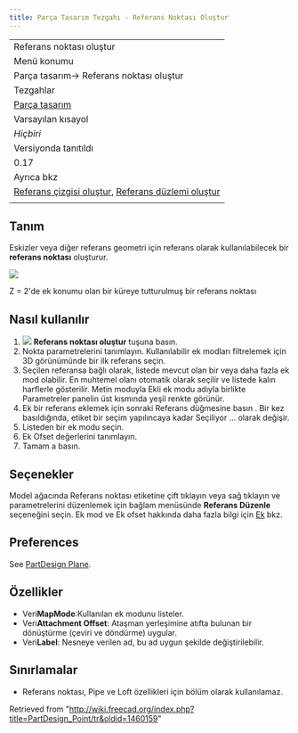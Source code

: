 ```yaml
---
title: Parça Tasarım Tezgahı - Referans Noktası Oluştur
---
```

|  |
| --- |
| Referans noktası oluştur |
| Menü konumu |
| Parça tasarım→ Referans noktası oluştur |
| Tezgahlar |
| [Parça tasarım](/PartDesign_Workbench/tr "PartDesign Workbench/tr") |
| Varsayılan kısayol |
| *Hiçbiri* |
| Versiyonda tanıtıldı |
| 0.17 |
| Ayrıca bkz |
| [Referans çizgisi oluştur](/PartDesign_Line/tr "PartDesign Line/tr"), [Referans düzlemi oluştur](/PartDesign_Plane/tr "PartDesign Plane/tr") |
|  |

## Tanım

Eskizler veya diğer referans geometri için referans olarak kullanılabilecek bir **referans noktası** oluşturur.

![](/images/DatumPoint.png)

Z = 2'de ek konumu olan bir küreye tutturulmuş bir referans noktası

## Nasıl kullanılır

1. ![](/images/PartDesign_Point.png) **Referans noktası oluştur** tuşuna basın.
2. Nokta parametrelerini tanımlayın. Kullanılabilir ek modları filtrelemek için 3D görünümünde bir ilk referans seçin.
3. Seçilen referansa bağlı olarak, listede mevcut olan bir veya daha fazla ek mod olabilir. En muhtemel olanı otomatik olarak seçilir ve listede kalın harflerle gösterilir. Metin moduyla Ekli ek modu adıyla birlikte Parametreler panelin üst kısmında yeşil renkte görünür.
4. Ek bir referans eklemek için sonraki Referans düğmesine basın . Bir kez basıldığında, etiket bir seçim yapılıncaya kadar Seçiliyor ... olarak değişir.
5. Listeden bir ek modu seçin.
6. Ek Ofset değerlerini tanımlayın.
7. Tamam a basın.

## Seçenekler

Model ağacında Referans noktası etiketine çift tıklayın veya sağ tıklayın ve parametrelerini düzenlemek için bağlam menüsünde **Referans Düzenle** seçeneğini seçin. Ek mod ve Ek ofset hakkında daha fazla bilgi için [Ek](/index.php?title=Part_EditAttachment/tr&action=edit&redlink=1 "Part EditAttachment/tr (page does not exist)") bkz.

## Preferences

See [PartDesign Plane](/PartDesign_Plane#Preferences "PartDesign Plane").

## Özellikler

* Veri**MapMode**:Kullanılan ek modunu listeler.
* Veri**Attachment Offset**: Ataşman yerleşimine atıfta bulunan bir dönüştürme (çeviri ve döndürme) uygular.
* Veri**Label**: Nesneye verilen ad, bu ad uygun şekilde değiştirilebilir.

## Sınırlamalar

* Referans noktası, Pipe ve Loft özellikleri için bölüm olarak kullanılamaz.

Retrieved from "<http://wiki.freecad.org/index.php?title=PartDesign_Point/tr&oldid=1460159>"